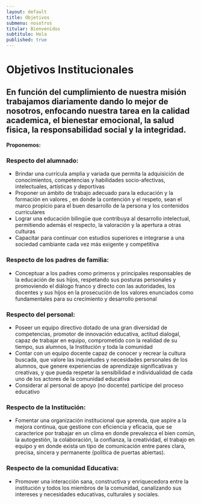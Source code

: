 ```yaml
---
layout: default
title: Objetivos
submenu: nosotros
titular: Bienvenidos
subtitulo: Hola
published: true
---
```


# Objetivos Institucionales

## En función del cumplimiento de nuestra misión trabajamos diariamente  dando lo mejor de nosotros, enfocando nuestra tarea en la calidad academica, el bienestar emocional, la salud fisica, la responsabilidad social y la integridad. 

#### Proponemos:

### Respecto del alumnado:
- Brindar una currícula amplia y variada que permita la adquisición de conocimientos, competencias y habilidades socio-afectivas, intelectuales, artísticas y deportivas 
- Proponer  un ámbito de trabajo adecuado para la educación y  la formación en valores , en donde la contención y el respeto, sean el marco propicio para el buen desarrollo de la persona y los contenidos curriculares
- Lograr una educación bilingüe que contribuya al desarrollo intelectual, permitiendo además el respecto, la valoración y la apertura a otras culturas
- Capacitar  para continuar con estudios superiores e integrarse a una sociedad cambiante cada vez más exigente y competitiva

### Respecto de los padres de familia:
- Conceptuar a los padres como primeros y principales responsables de la  educación de sus hijos, respetando sus posturas personales y promoviendo el diálogo franco y directo con  las autoridades, los docentes y sus hijos en la prosecución de los valores enunciados como fundamentales para su crecimiento y desarrollo personal 

### Respecto del personal:
- Poseer  un equipo directivo dotado de una gran diversidad de competencias, promotor de innovación educativa, actitud dialogal, capaz de trabajar en equipo, comprometido con la realidad de su tiempo, sus alumnos, la Institución y toda la comunidad
- Contar con un equipo docente capaz de conocer y recrear la cultura buscada, que valore las inquietudes y necesidades personales de los alumnos, que genere experiencias de aprendizaje significativas y creativas, y que pueda respetar la sensibilidad e individualidad de cada uno de los actores de la comunidad educativa 
- Considerar al personal de apoyo (no docente) partícipe del proceso educativo 

### Respecto de la Institución:
- Fomentar una organización institucional que aprenda, que aspire a la mejora continua, que gestione con eficiencia y eficacia, que se caracterice por trabajar en un clima en donde prevalezca el bien común, la autogestión, la colaboración,  la confianza, la creatividad, el trabajo en equipo y en donde  exista un tipo de comunicación entre pares clara, precisa, sincera y permanente (política de puertas abiertas). 

### Respecto de la comunidad Educativa:
- Promover una interacción sana, constructiva y enriquecedora entre la institución y todos los miembros de la comunidad, canalizando sus intereses y necesidades educativas, culturales y sociales.